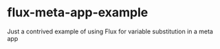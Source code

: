 # flux-meta-app-example
Just a contrived example of using Flux for variable substitution in a meta app
